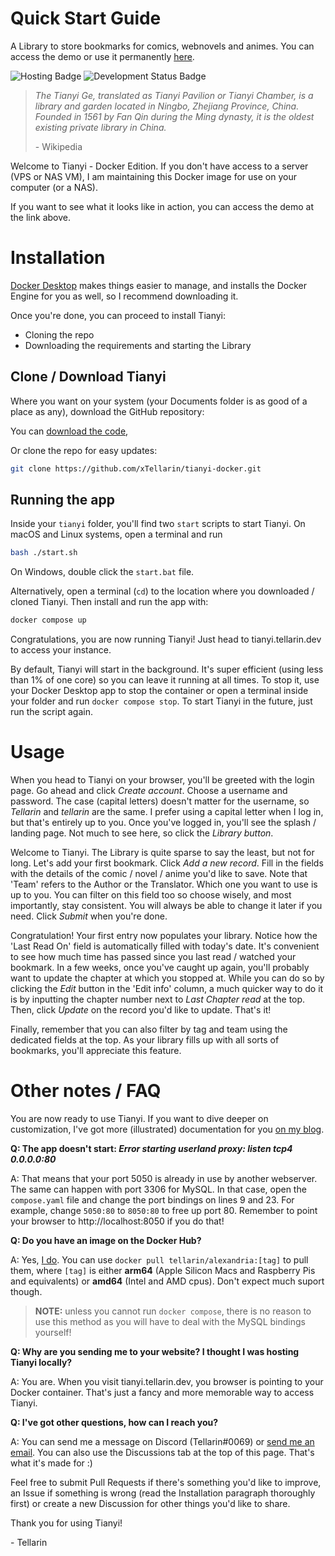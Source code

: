 # Quick Start Guide
A Library to store bookmarks for comics, webnovels and animes.
You can access the demo or use it permanently [here](https://public.tellarin.dev).

![Hosting Badge](https://img.shields.io/badge/Hosting-Public%20%7C%20Self%20Hosted%20%7C%20Docker-blue)
![Development Status Badge](https://img.shields.io/badge/Development%20Status-Active-green)

> *The Tianyi Ge, translated as Tianyi Pavilion or Tianyi Chamber, is a library and garden located in Ningbo, Zhejiang Province, China. Founded in 1561 by Fan Qin during the Ming dynasty, it is the oldest existing private library in China.*
>
>   \- Wikipedia


Welcome to Tianyi - Docker Edition. 
If you don't have access to a server (VPS or NAS VM), I am maintaining this Docker image for use on your computer (or a NAS). 

If you want to see what it looks like in action, you can access the demo at the link above.

# Installation

[Docker Desktop](https://www.docker.com/products/docker-desktop/) makes things easier to manage, and installs the Docker Engine for you as well, so I recommend downloading it.

Once you're done, you can proceed to install Tianyi:
- Cloning the repo
- Downloading the requirements and starting the Library

## Clone / Download Tianyi

Where you want on your system (your Documents folder is as good of a place as any), download the GitHub repository:  

You can [download the code](https://github.com/xTellarin/alexandria-docker/releases/latest),

Or clone the repo for easy updates:
``` bash
git clone https://github.com/xTellarin/tianyi-docker.git
```

## Running the app

Inside your `tianyi` folder, you'll find two `start` scripts to start Tianyi.
On macOS and Linux systems, open a terminal and run 
```bash
bash ./start.sh
```
On Windows, double click the `start.bat` file.


Alternatively, open a terminal (`cd`) to the location where you downloaded / cloned Tianyi. Then install and run the app with:
```bash
docker compose up
```

Congratulations, you are now running Tianyi! Just head to tianyi.tellarin.dev to access your instance.

By default, Tianyi will start in the background. It's super efficient (using less than 1% of one core) so you can leave it running at all times. To stop it, use your Docker Desktop app to stop the container or open a terminal inside your folder and run `docker compose stop`.
To start Tianyi in the future, just run the script again.


# Usage
When you head to Tianyi on your browser, you'll be greeted with the login page.
Go ahead and click *Create account*. Choose a username and password. The case (capital letters) doesn't matter for the username, so *Tellarin* and *tellarin* are the same. I prefer using a capital letter when I log in, but that's entirely up to you.
Once you've logged in, you'll see the splash / landing page. Not much to see here, so click the *Library button*. 

Welcome to Tianyi. The Library is quite sparse to say the least, but not for long. Let's add your first bookmark. Click *Add a new record*.
Fill in the fields with the details of the comic / novel / anime you'd like to save.  Note that 'Team' refers to the Author or the Translator. Which one you want to use is up to you. You can filter on this field too so choose wisely, and most importantly, stay consistent. You will always be able to change it later if you need. Click *Submit* when you're done.

Congratulation! Your first entry now populates your library. Notice how the 'Last Read On' field is automatically filled with today's date. It's convenient to see how much time has passed since you last read / watched your bookmark. 
In a few weeks, once you've caught up again, you'll probably want to update the chapter at which you stopped at. While you can do so by clicking the *Edit* button in the 'Edit info' column, a much quicker way to do it is by inputting the chapter number next to *Last Chapter read* at the top. Then, click *Update* on the record you'd like to update. That's it!

Finally, remember that you can also filter by tag and team using the dedicated fields at the top. As your library fills up with all sorts of bookmarks, you'll appreciate this feature. 

# Other notes / FAQ

You are now ready to use Tianyi. If you want to dive deeper on customization, I've got more (illustrated) documentation for you [on my blog](https://blog.tellarin.dev/tianyi).

**Q: The app doesn't start: _Error starting userland proxy: listen tcp4 0.0.0.0:80_**

A: That means that your port 5050 is already in use by another webserver. The same can happen with port 3306 for MySQL. In that case, open the `compose.yaml` file and change the port bindings on lines 9 and 23. 
For example, change `5050:80` to `8050:80` to free up port 80. Remember to point your browser to http://localhost:8050 if you do that!

**Q: Do you have an image on the Docker Hub?**

A: Yes, [I do](https://hub.docker.com/r/tellarin/alexandria/tags). You can use `docker pull tellarin/alexandria:[tag]` to pull them, where `[tag]` is either **arm64** (Apple Silicon Macs and Raspberry Pis and equivalents) or **amd64** (Intel and AMD cpus). Don't expect much suport though.
> **NOTE:** unless you cannot run `docker compose`, there is no reason to use this method as you will have to deal with the MySQL bindings yourself!

**Q: Why are you sending me to your website? I thought I was hosting Tianyi locally?**

A: You are. When you visit tianyi.tellarin.dev, you browser is pointing to your Docker container. That's just a fancy and more memorable way to access Tianyi.

**Q: I've got other questions, how can I reach you?**

A: You can send me a message on Discord (Tellarin#0069) or [send me an email](mailto:hello@tellarin.dev). You can also use the Discussions tab at the top of this page. That's what it's made for :)

Feel free to submit Pull Requests if there's something you'd like to improve, an Issue if something is wrong (read the Installation paragraph thoroughly first) or create a new Discussion for other things you'd like to share. 

Thank you for using Tianyi!

\- Tellarin